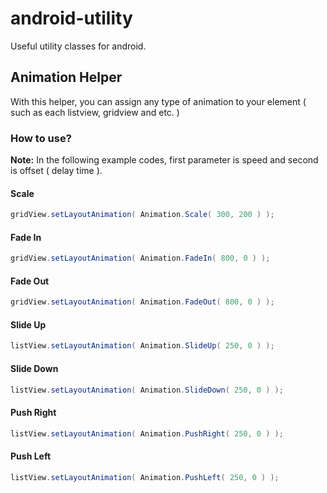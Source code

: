 # android-utility
Useful utility classes for android.

## Animation Helper
With this helper, you can assign any type of animation to your element ( such as each listview, gridview and etc. )

### How to use?

**Note:** In the following example codes, first parameter is speed and second is offset ( delay time ).

#### Scale
```java
gridView.setLayoutAnimation( Animation.Scale( 300, 200 ) );
```

#### Fade In
```java
gridView.setLayoutAnimation( Animation.FadeIn( 800, 0 ) );
```

#### Fade Out
```java
gridView.setLayoutAnimation( Animation.FadeOut( 800, 0 ) );
```

#### Slide Up
```java
listView.setLayoutAnimation( Animation.SlideUp( 250, 0 ) );
```

#### Slide Down
```java
listView.setLayoutAnimation( Animation.SlideDown( 250, 0 ) );
```

#### Push Right
```java
listView.setLayoutAnimation( Animation.PushRight( 250, 0 ) );
```

#### Push Left
```java
listView.setLayoutAnimation( Animation.PushLeft( 250, 0 ) );
```
